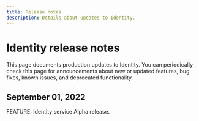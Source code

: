 ```yaml
---
title: Release notes
description: Details about updates to Identity.
---
```


# Identity release notes

This page documents production updates to Identity. You can periodically check this page for announcements about new or updated features, bug fixes, known issues, and deprecated functionality.

## September 01, 2022

FEATURE: Identity service Alpha release.
